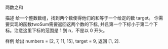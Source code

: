两数之和 

描述 
给一个整数数组，找到两个数使得他们的和等于一个给定的数 target。
你需要实现的函数twoSum需要返回这两个数的下标, 并且第一个下标小于第二个下标。注意这里下标的范围是 1 到 n，不是以 0 开头。

样例 
给出 numbers = [2, 7, 11, 15], target = 9, 返回 [1, 2].
